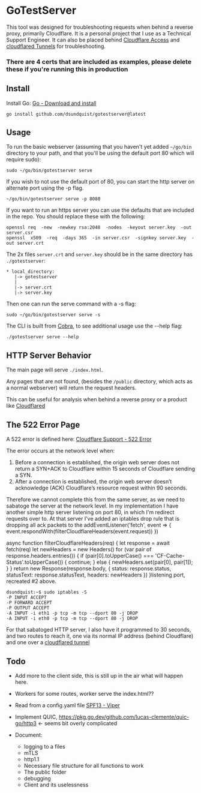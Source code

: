 # GoTestServer

This tool was designed for troubleshooting requests when behind a reverse proxy, primarily Cloudflare.  It is a personal project that I use as a Technical Support Engineer. It can also be placed behind [Cloudflare Access](https://developers.cloudflare.com/cloudflare-one/applications/configure-apps/) and [cloudflared Tunnels](https://developers.cloudflare.com/cloudflare-one/connections/connect-apps/) for troubleshooting. 

### There are 4 certs that are included as examples, please delete these if you're running this in production 

## Install 

Install Go: [Go - Download and install](https://go.dev/doc/install)

```
go install github.com/dsundquist/gotestserver@latest
``` 

## Usage 

To run the basic webserver (assuming that you haven't yet added `~/go/bin` directory to your path, and that you'll be using the default port 80 which will require sudo): 

```
sudo ~/go/bin/gotestserver serve
```

If you wish to not use the default port of 80, you can start the http server on alternate port using the -p flag.

```
~/go/bin/gotestserver serve -p 8080
```

If you want to run an https server you can use the defaults that are included in the repo.  You should replace these with the following: 

```
openssl req  -new  -newkey rsa:2048  -nodes  -keyout server.key  -out server.csr
openssl  x509  -req  -days 365  -in server.csr  -signkey server.key  -out server.crt
```

The 2x files `server.crt` and `server.key` should be in the same directory has `./gotestserver`: 

```
* local_directory: 
   |-> gotestserver
   |
   |-> server.crt 
   |-> server.key 
```

Then one can run the serve command with a -s flag: 

```
sudo ~/go/bin/gotestserver serve -s
```

The CLI is built from [Cobra](https://github.com/spf13/cobra), to see additional usage use the --help flag: 

```
./gotestserver serve --help
```

## HTTP Server Behavior 

The main page will serve `./index.html`.

Any pages that are not found, (besides the `/public` directory, which acts as a normal webserver) will return the request headers. 

This can be useful for analysis when behind a reverse proxy or a product like [Cloudflared](https://github.com/cloudflare/cloudflared) 

## The 522 Error Page

A 522 error is defined here: [Cloudflare Support - 522 Error](https://support.cloudflare.com/hc/en-us/articles/115003011431-Troubleshooting-Cloudflare-5XX-errors#522error)

The error occurs at the network level when: 

1. Before a connection is established, the origin web server does not return a SYN+ACK to Cloudflare within 15 seconds of Cloudflare sending a SYN.
2. After a connection is established, the origin web server doesn’t acknowledge (ACK) Cloudflare’s resource request within 90 seconds.

Therefore we cannot complete this from the same server, as we need to sabatoge the server at the network level.  In my implementation I have another simple http server listening on port 80, in which I'm redirect requests over to.  At that server I've added an iptables drop rule that is dropping all ack packets to the addEventListener('fetch', event => {
    event.respondWith(filterCloudflareHeaders(event.request))
})

async function filterCloudflareHeaders(req) {
    let response = await fetch(req)
    let newHeaders = new Headers()
    for (var pair of response.headers.entries()) {
        if (pair[0].toUpperCase() === 'CF-Cache-Status'.toUpperCase()) {
            continue;
        } else {
            newHeaders.set(pair[0], pair[1]);
        }
    }
    return new Response(response.body, {
        status: response.status,
        statusText: response.statusText,
        headers: newHeaders
    })
}listening port, recreated #2 above. 

```
dsundquist:~$ sudo iptables -S
-P INPUT ACCEPT
-P FORWARD ACCEPT
-P OUTPUT ACCEPT
-A INPUT -i eth1 -p tcp -m tcp --dport 80 -j DROP
-A INPUT -i eth0 -p tcp -m tcp --dport 80 -j DROP
```

For that sabatoged HTTP server, I also have it programmed to 30 seconds, and two routes to reach it, one via its normal IP address (behind Cloudflare) and one over a [cloudflared tunnel](https://developers.cloudflare.com/cloudflare-one/connections/connect-apps/)

## Todo

* Add more to the client side, this is still up in the air what will happen here. 
* Workers for some routes, worker serve the index.html?? 
* Read from a config.yaml file [SPF13 - Viper](https://github.com/spf13/viper)
* Implement QUIC,  https://pkg.go.dev/github.com/lucas-clemente/quic-go/http3 <- seems bit overly complicated 

* Document: 
  * logging to a files
  * mTLS
  * http1.1
  * Necessary file structure for all functions to work  
  * The public folder
  * debugging
  * Client and its uselessness 
  
